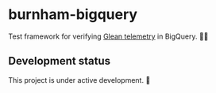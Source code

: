 # burnham-bigquery

Test framework for verifying [Glean telemetry][Glean] in BigQuery. 👩‍🔬

## Development status

This project is under active development. 🚧

[Glean]: https://mozilla.github.io/glean/book/index.html
